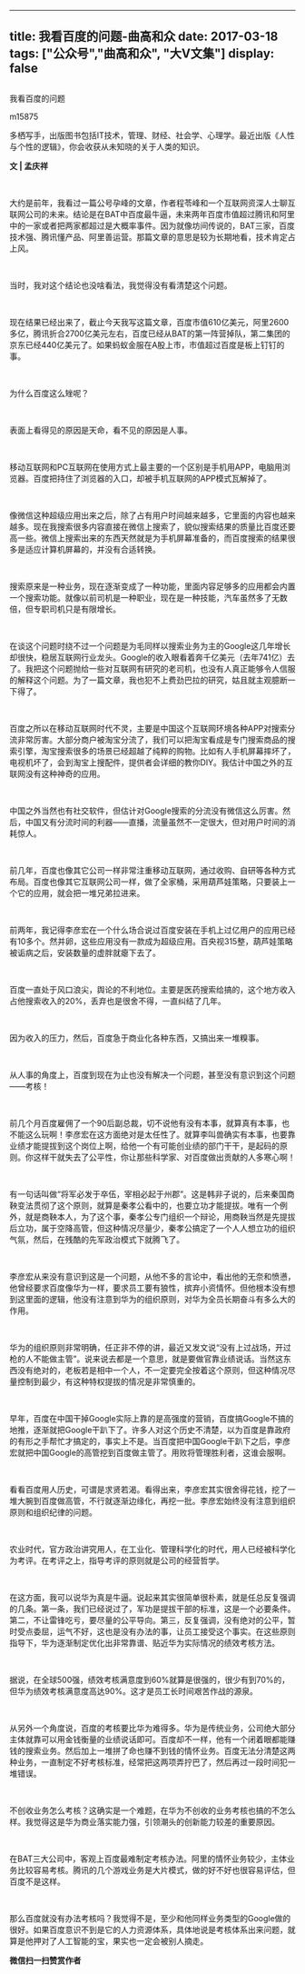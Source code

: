 
---
title:   我看百度的问题-曲高和众
date: 2017-03-18
tags: ["公众号","曲高和众", "大V文集"]
display: false
---


## 



我看百度的问题




m15875




多栖写手，出版图书包括IT技术，管理、财经、社会学、心理学。最近出版《人性与个性的逻辑》，你会收获从未知晓的关于人类的知识。


**文 | 孟庆祥**

&nbsp;

大约是前年，我看过一篇公号孕峰的文章，作者程苓峰和一个互联网资深人士聊互联网公司的未来。结论是在BAT中百度最牛逼，未来两年百度市值超过腾讯和阿里中的一家或者把两家都超过是大概率事件。因为就像坊间传说的，BAT三家，百度技术强、腾讯懂产品、阿里善运营。那篇文章的意思是较为长期地看，技术肯定占上风。

&nbsp;

当时，我对这个结论也没啥看法，我觉得没有看清楚这个问题。

&nbsp;

现在结果已经出来了，截止今天我写这篇文章，百度市值610亿美元，阿里2600多亿，腾讯折合2700亿美元左右，百度已经从BAT的第一阵营掉队，第二集团的京东已经440亿美元了。如果蚂蚁金服在A股上市，市值超过百度是板上钉钉的事。

&nbsp;

为什么百度这么矬呢？

&nbsp;

表面上看得见的原因是天命，看不见的原因是人事。

&nbsp;

移动互联网和PC互联网在使用方式上最主要的一个区别是手机用APP，电脑用浏览器。百度把持住了浏览器的入口，却被手机互联网的APP模式瓦解掉了。

&nbsp;

像微信这种超级应用出来之后，除了占有用户时间越来越多，它里面的内容也越来越多。现在我搜索很多内容直接在微信上搜索了，貌似搜索结果的质量比百度还要高一些。微信上搜索出来的东西天然就是为手机屏幕准备的，而百度搜索的结果很多是适应计算机屏幕的，并没有合适转换。

&nbsp;

搜索原来是一种业务，现在逐渐变成了一种功能，里面内容足够多的应用都会内置一个搜索功能。就像以前司机是一种职业，现在是一种技能，汽车虽然多了无数倍，但专职司机只是有限增长。

&nbsp;

在谈这个问题时绕不过一个问题是为毛同样以搜索业务为主的Google这几年增长却很快，稳居互联网行业龙头。Google的收入眼看着奔千亿美元（去年741亿）去了。我把这个问题抛给一些对互联网有研究的老司机，也没有人真正能够令人信服的解释这个问题。为了一篇文章，我也犯不上费劲巴拉的研究，姑且就主观臆断一下得了。

&nbsp;

百度之所以在移动互联网时代不灵，主要是中国这个互联网环境各种APP对搜索分流非常厉害。大部分商户被淘宝分流了，我们可以把淘宝看成是专门搜索商品的搜索引擎，淘宝搜索很多的场景已经超越了纯粹的购物。比如有人手机屏幕摔坏了，电视机坏了，会到淘宝上搜配件，提供者会详细的教你DIY。我估计中国之外的互联网没有这种神奇的应用。

&nbsp;

中国之外当然也有社交软件，但估计对Google搜索的分流没有微信这么厉害。然后，中国又有分流时间的利器——直播，流量虽然不一定很大，但对用户时间的消耗惊人。

&nbsp;

前几年，百度也像其它公司一样非常注重移动互联网，通过收购、自研等各种方式布局。百度也像其它互联网公司一样，做了全家桶，采用葫芦娃策略，只要装上一个它的应用，就会把一堆兄弟拉进来。

&nbsp;

前两年，我记得李彦宏在一个什么场合说过百度安装在手机上过亿用户的应用已经有10多个。然并卵，这些应用没有一款成为超级应用。百央视315整，葫芦娃策略被诟病之后，安装数量的虚胖就瘪下去了。

&nbsp;

百度一直处于风口浪尖，舆论的不利地位。主要是医药搜索给搞的，这个地方收入占他搜索收入的20%，丢弃也是很舍不得，一直纠结了几年。

&nbsp;

因为收入的压力，然后，百度急于商业化各种东西，又搞出来一堆糗事。

&nbsp;

从人事的角度上，百度到现在为止也没有解决一个问题，甚至没有意识到这个问题——考核！

&nbsp;

前几个月百度雇佣了一个90后副总裁，切不说他有没有本事，就算真有本事，也不能这么玩啊！李彦宏在这方面绝对是太任性了。就算李叫兽确实有本事，也要靠业绩才能提拔到这个岗位上啊，给他一个有可能创业绩的部门干干，是起码的原则。你这样干就失去了公平性，你让那些科学家、对百度做出贡献的人多寒心啊！

&nbsp;

有一句话叫做“将军必发于卒伍，宰相必起于州郡”。这是韩非子说的，后来秦国商鞅变法贯彻了这个原则，就算是秦孝公看中的，也要立功才能提拔。唯有一个例外，就是商鞅本人，为了这个事，秦孝公专门组织一个辩论，用商鞅当然是先提拔后立功，属于空降高管，但这种情况尽量少，秦孝公搞定了一个人人想立功的组织气氛，然后，在残酷的先军政治模式下就腾飞了。

&nbsp;

李彦宏从来没有意识到这是一个问题，从他不多的言论中，看出他的无奈和愤懑，他曾经要求百度像华为一样，要求员工要有狼性，摈弃小资情怀。但他根本没有想到这里面的逻辑，他没有注意到华为的组织原则，对华为全员长期奋斗有多么大的作用。

&nbsp;

华为的组织原则非常明确，任正非不停的讲，最近又发文说“没有上过战场，开过枪的人不能做主管”。说来说去都是一个意思，就是要做官靠业绩说话。当然这东西没有绝对的，老板若是相中一个人，不一定要完全按着这个原则，但这种情况尽量控制到最少，有这种特权提拔的情况是非常慎重的。

&nbsp;

早年，百度在中国干掉Google实际上靠的是高强度的营销，百度搞Google不搞的地推，逐渐就把Google干趴下了。许多人对这个历史不清楚，以为百度是靠政府的有形之手帮忙才搞定的，事实上不是。当百度把中国Google干趴下之后，李彦宏就把中国Google的高管挖到百度做主管了。用败将管理胜利者，这谁会服啊。

&nbsp;

看看百度用人历史，可谓是求贤若渴。看得出来，李彦宏其实很舍得花钱，挖了一堆大腕到百度做高管，不行就逐渐边缘化，再挖一批。李彦宏始终没有注意到组织原则和组织纪律的问题。

&nbsp;

农业时代，官方政治讲究用人，在工业化、管理科学化的时代，用人已经被科学化为考评。在考评之上，指导考评的原则就是公司的经营哲学。

&nbsp;

在这方面，我可以说华为真是牛逼。说起来其实很简单很朴素，就是任总反复强调的几条。第一条，我们已经说过了，军功是提拔干部的标准，这是一个必要条件。第二，不让雷锋吃亏，要尽量的公平导向。第三，反复强调，没有绝对的公平，暂时受点委屈，运气不好，这也是没有办法的事，让员工接受这个事实。在这些原则指导下，华为逐渐制定优化出非常靠谱、贴近华为实际情况的绩效考核方法。

&nbsp;

据说，在全球500强，绩效考核满意度到60%就算是很强的，很少有到70%的，但华为绩效考核满意度高达90%。这才是员工长时间艰苦作战的源泉。

&nbsp;

从另外一个角度说，百度的考核要比华为难得多。华为是传统业务，公司绝大部分主体就靠可以用金钱衡量的业绩说话即可。百度却不一样，他有一个闭着眼都能赚钱的搜索业务。然后加上一堆拼了命也赚不到钱的情怀业务。百度无法分清楚这两种业务，一直制定不好考核标准，经常把这两项弄拧巴了，然后再过一段时间犯一堆错误。

&nbsp;

不创收业务怎么考核？这确实是一个难题，在华为不创收的业务考核也搞的不怎么样。我觉得这是华为商业落实能力强，引领潮头的创新能力较差的重要原因。

&nbsp;

在BAT三大公司中，客观上百度最难制定考核办法。阿里的情怀业务较少，主体业务比较容易考核。腾讯的几个游戏业务是大片模式，做的好不好也很容易评估，但百度不是这样。

&nbsp;

那么百度就没有办法考核吗？我觉得不是，至少和他同样业务类型的Google做的很好。如果百度意识不到是它的人力资源体系，具体地说是考核体系出来问题，就算是他押对了人工智能的宝，果实也一定会被别人摘走。




**微信扫一扫赞赏作者**













